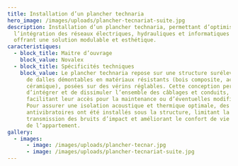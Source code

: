 ```yaml
---
title: Installation d’un plancher technaria
hero_image: /images/uploads/plancher-tecnariat-suite.jpg
description: Installation d’un plancher technaria, permettant d’optimiser
  l’intégration des réseaux électriques, hydrauliques et informatiques tout en
  offrant une solution modulable et esthétique.
caracteristiques:
  - block_title: Maitre d’ouvrage
    block_value: Novalex
  - block_title: Spécificités techniques
    block_value: Le plancher technaria repose sur une structure surélevée composée
      de dalles démontables en matériaux résistants (bois composite, acier ou
      céramique), posées sur des vérins réglables. Cette conception permet
      d’intégrer et de dissimuler l’ensemble des câblages et conduits,
      facilitant leur accès pour la maintenance ou d’éventuelles modifications.
      Pour assurer une isolation acoustique et thermique optimale, des supports
      antivibratoires ont été installés sous la structure, limitant la
      transmission des bruits d’impact et améliorant le confort de vie au sein
      de l’appartement.
gallery:
  - images:
      - image: /images/uploads/plancher-tecnar.jpg
      - image: /images/uploads/plancher-tecnariat-suite.jpg
---
```


